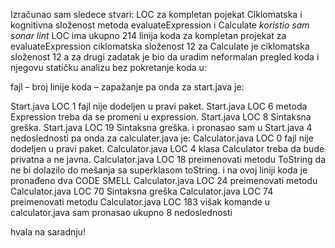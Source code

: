 Izračunao sam sledece stvari:
LOC za kompletan pojekat
Ciklomatska i kognitivna složenost metoda evaluateExpression i Calculate
 *koristio sam sonar lint* 
LOC ima ukupno 214 linija koda za kompletan projekat
 za evaluateExpression ciklomatska složenost 12 za Calculate je ciklomatska složenost 12 
 a za drugi zadatak je bio da uradim neformalan pregled koda i njegovu statičku analizu bez pokretanje koda u:

fajl – broj linije koda – zapažanje
pa onda za start.java je:

Start.java LOC 1  fajl nije dodeljen u pravi paket.
Start.java LOC 6  metoda Expression treba da se promeni u expression. 
Start.java LOC 8  Sintaksna greška.
Start.java LOC 19 Sintaksna greška.
i pronasao sam u Start.java 4 nedoslednosti
pa onda za calculater.java je:
Calculator.java LOC 0 fajl nije dodeljen u pravi paket.
Calculator.java LOC 4 klasa Calculator treba da bude privatna a ne javna.
Calculator.java LOC 18 preimenovati metodu ToString da ne bi dolazilo do mešanja sa superklasom toString. i na ovoj liniji koda je pronađeno dva CODE SMELL
Calculator.java LOC 24 preimenovati metodu 
Calculator.java LOC 70 Sintaksna greška 
Calculator.java LOC 74 preimenovati metodu
Calculator.java LOC 183 višak komande
u calculator.java sam pronasao ukupno 8 nedoslednosti 

hvala na saradnju!
